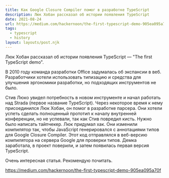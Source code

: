 ```yaml
---
title: Как Google Closure Compiler помог в разработке TypeScript
description: Люк Хобан рассказал об истории появления TypeScript
date: 2021-08-24
url: https://medium.com/hackernoon/the-first-typescript-demo-905ea095a70f
tags:
  - typescript
  - history
layout: layouts/post.njk
---
```

Люк Хобан рассказал об истории появления TypeScript — "The first TypeScript demo".

В 2010 году команда разработки Office задумалась об экспансии в веб. Разработчики хотели использовать типизацию и средства для улучшения эргономики разработки, но подходящих инструментов не было.

Стив Люко увидел потребность в новом инструменте и начал работать над Strada (первое название TypeScript). Через некоторое время к нему присоединился Люк Хобан, он помог в разработке парсера. Они хотели успеть сделать полноценный прототип к началу внутренней конференции, но не успевали, так как Стив повредил кисть. Нужно было написать тайпчекер. Люк придумал хак. Они изменили компилятор так, чтобы JavaScript генерировался с аннотациями типов для Google Closure Compiler. Этот код отправлялся в веб-версию компилятора на сервера Google для проверки типов. Демка заработала, в проект поверили, и затем появилась первая версия TypeScript.

Очень интересная статья. Рекомендую почитать.

https://medium.com/hackernoon/the-first-typescript-demo-905ea095a70f
